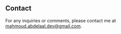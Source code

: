 <!DOCTYPE html>
<html lang="en">
<head>
    <meta charset="UTF-8">
    <meta name="viewport" content="width=device-width, initial-scale=1.0">
</head>
<body>
    <section id="contact">
        <h2>Contact</h2>
        <p>For any inquiries or comments, please contact me at <a href="mailto:mahmoud.abdelaal.dev@gmail.com">mahmoud.abdelaal.dev@gmail.com</a>.</p>
    </section>
</body>
</html>
